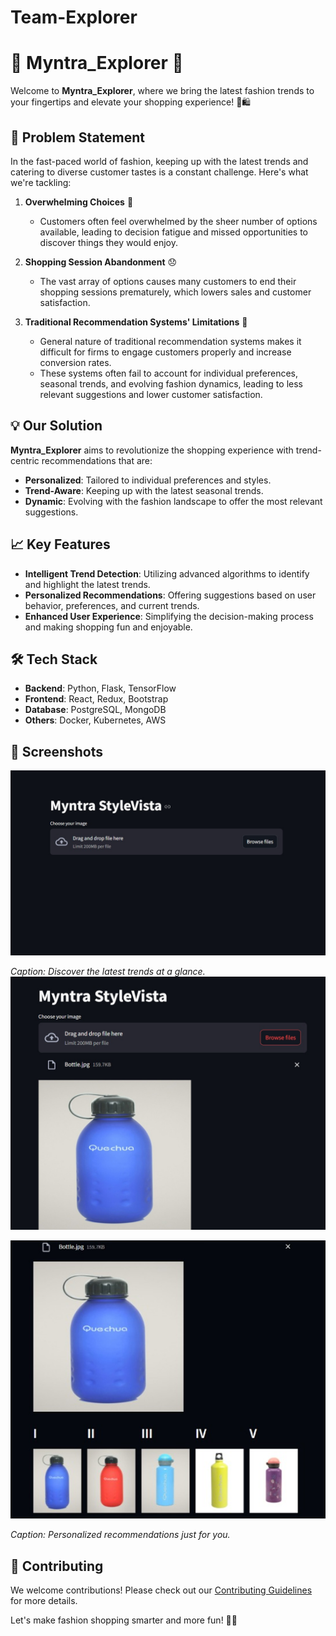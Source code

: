 # Team-Explorer
# 🌟 Myntra_Explorer 🌟

Welcome to **Myntra_Explorer**, where we bring the latest fashion trends to your fingertips and elevate your shopping experience! 🎉🛍️

## 🚀 Problem Statement

In the fast-paced world of fashion, keeping up with the latest trends and catering to diverse customer tastes is a constant challenge. Here's what we're tackling:

1. **Overwhelming Choices** 🤯
   - Customers often feel overwhelmed by the sheer number of options available, leading to decision fatigue and missed opportunities to discover things they would enjoy.

2. **Shopping Session Abandonment** 😞
   - The vast array of options causes many customers to end their shopping sessions prematurely, which lowers sales and customer satisfaction.

3. **Traditional Recommendation Systems' Limitations** 🚧
   - General nature of traditional recommendation systems makes it difficult for firms to engage customers properly and increase conversion rates.
   - These systems often fail to account for individual preferences, seasonal trends, and evolving fashion dynamics, leading to less relevant suggestions and lower customer satisfaction.

## 💡 Our Solution

**Myntra_Explorer** aims to revolutionize the shopping experience with trend-centric recommendations that are:
- **Personalized**: Tailored to individual preferences and styles.
- **Trend-Aware**: Keeping up with the latest seasonal trends.
- **Dynamic**: Evolving with the fashion landscape to offer the most relevant suggestions.

## 📈 Key Features

- **Intelligent Trend Detection**: Utilizing advanced algorithms to identify and highlight the latest trends.
- **Personalized Recommendations**: Offering suggestions based on user behavior, preferences, and current trends.
- **Enhanced User Experience**: Simplifying the decision-making process and making shopping fun and enjoyable.

## 🛠️ Tech Stack

- **Backend**: Python, Flask, TensorFlow
- **Frontend**: React, Redux, Bootstrap
- **Database**: PostgreSQL, MongoDB
- **Others**: Docker, Kubernetes, AWS

## 📸 Screenshots

![Home Page](Demo1.jpg)  

*Caption: Discover the latest trends at a glance.*
![Home Page](Demo2.jpg)

![Recommendation Page](Demo3.jpg) 

*Caption: Personalized recommendations just for you.*

## 🤝 Contributing

We welcome contributions! Please check out our [Contributing Guidelines](CONTRIBUTING.md) for more details.

Let's make fashion shopping smarter and more fun! 🌈✨
